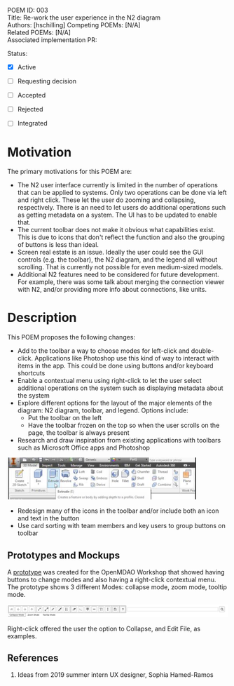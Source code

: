 POEM ID: 003  
Title: Re-work the user experience in the N2 diagram  
Authors: [hschilling]
Competing POEMs: [N/A]  
Related POEMs: [N/A]  
Associated implementation PR:

Status:

- [x] Active
- [ ] Requesting decision
- [ ] Accepted
- [ ] Rejected
- [ ] Integrated


Motivation
==========
The primary motivations for this POEM are:

* The N2 user interface currently is limited in the number of operations that can be applied to systems. Only two
operations can be done via left and right click. These let the user do zooming and collapsing, respectively. There
is an need to let users do additional operations such as getting metadata on a system. The UI has
to be updated to enable that.
* The current toolbar does not make it obvious what capabilities exist. This is due to icons that don't reflect the
function and also the grouping of buttons is less than ideal.
* Screen real estate is an issue. Ideally the user could see the GUI controls (e.g. the toolbar), the N2 diagram,
and the legend all without scrolling. That is currently not possible for even medium-sized models.
* Additional N2 features need to be considered for future development. For example, there was some talk about
 merging the connection viewer with N2, and/or providing more info about connections, like units.

Description
===========

This POEM proposes the following changes:

* Add to the toolbar a way to choose modes for left-click and double-click. Applications like Photoshop use this kind
of way to interact with items in the app. This could be done using buttons and/or keyboard shortcuts
* Enable a contextual menu using right-click to let the user select additional operations
on the system such as displaying metadata about the system
* Explore different options for the layout of the major elements of the diagram: N2 diagram, toolbar, and legend. 
Options include:
    * Put the toolbar on the left
    * Have the toolbar frozen on the top so when the user scrolls on the page, the toolbar is always present
* Research and draw inspiration from existing applications with toolbars such as Microsoft Office apps and Photoshop

![toolbar with graphic and text buttons](/POEM_006/toolbar_with_graphic_and_text_buttons.png)

* Redesign many of the icons in the toolbar and/or include both an icon and text in the button
* Use card sorting with team members and key users to group buttons on toolbar

Prototypes and Mockups
----------------------
A [prototype](./n2_prototype_from_workshop.html) was created for the OpenMDAO Workshop that showed having buttons
to change modes and also having a right-click contextual menu. The prototype shows 3 different Modes: 
collapse mode, zoom mode, tooltip mode. 

![workshop button mode mockup](/POEM_006/workshop_mockup_mode_buttons.png)

Right-click offered the user the option to Collapse, and Edit File, as examples.


References
----------
1. Ideas from 2019 summer intern UX designer, Sophia Hamed-Ramos
